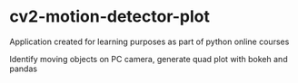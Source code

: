 # cv2-motion-detector-plot

Application created for learning purposes as part of python online courses

Identify moving objects on PC camera, generate quad plot with bokeh and pandas  
